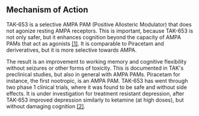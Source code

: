 <span id="mechanism-of-action"></span>
## Mechanism of Action

TAK-653 is a selective AMPA PAM (Positive Allosteric Modulator) that does not agonize resting AMPA receptors. This is important, because TAK-653 is not only safer, but it enhances cognition beyond the capacity of AMPA PAMs that act as agonists <a title="Strictly regulated agonist-dependent activation of AMPA-R is the key characteristic of TAK-653 for robust synaptic responses and cognitive improvement" rel="noreferrer" target="_blank" href="https://www.nature.com/articles/s41598-021-93888-0">[1]</a>. It is comparable to Piracetam and deriveratives, but it is more selective towards AMPA.

The result is an improvement to working memory and cognitive flexibility without seizures or other forms of toxicity. This is documented in TAK's preclinical studies, but also in general with AMPA PAMs. Piracetam for instance, the first nootropic, is an AMPA PAM. TAK-653 has went through two phase 1 clinical trials, where it was found to be safe and without side effects. It is under investigation for treatment resistant depression, after TAK-653 improved depression similarly to ketamine (at high doses), but without damaging cognition <a title="TAK-653, an AMPA receptor potentiator with minimal agonistic activity, produces an antidepressant-like effect with a favorable safety profile in rats" rel="noreferrer" target="_blank" href="https://www.sciencedirect.com/science/article/pii/S009130572100188X">[2]</a>.